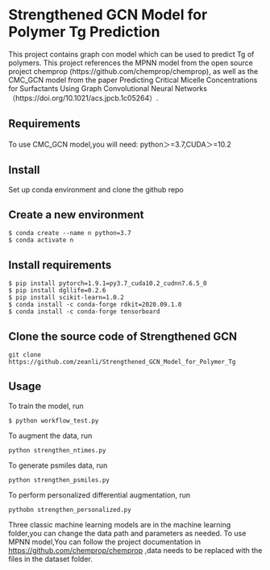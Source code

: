 <h1>Strengthened GCN Model for Polymer Tg Prediction</h1>                                          
This project contains graph con model which can be used to predict Tg of polymers.
This project references the MPNN model from the open source project chemprop (https://github.com/chemprop/chemprop), as well as the CMC_GCN model from the paper Predicting Critical Micelle Concentrations for Surfactants Using Graph Convolutional Neural Networks（https://doi.org/10.1021/acs.jpcb.1c05264）.
<h2>Requirements</h2>
To use CMC_GCN model,you will need:
python＞=3.7,CUDA＞=10.2
<h2>Install</h2>
Set up conda environment and clone the github repo

## Create a new environment
```
$ conda create --name n python=3.7
$ conda activate n
```
## Install requirements
```
$ pip install pytorch=1.9.1=py3.7_cuda10.2_cudnn7.6.5_0
$ pip install dgllife=0.2.6
$ pip install scikit-learn=1.0.2
$ conda install -c conda-forge rdkit=2020.09.1.0
$ conda install -c conda-forge tensorboard
```
## Clone the source code of Strengthened GCN
```
git clone https://github.com/zeanli/Strengthened_GCN_Model_for_Polymer_Tg
```
## Usage
To train the model, run  
```
$ python workflow_test.py
```
To augment the data, run
```
python strengthen_ntimes.py
```
To generate psmiles data, run
```
python strengthen_psmiles.py
```
To perform personalized differential augmentation, run
```
pythobn strengthen_personalized.py
```
Three classic machine learning models are in the machine learning folder,you can change the data path and parameters as needed.
To use MPNN model,You can follow the project documentation in https://github.com/chemprop/chemprop ,data needs to be replaced with the files in the dataset folder.

